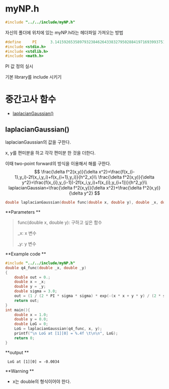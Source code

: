 # myNP.h

```c
#include "../../include/myNP.h"
```

자신의 폴더에 위치에 있는 myNP.h라는 헤더파일 가져오는 방법

```c
#define		PI		3.14159265358979323846264338327950288419716939937510582
#include <stdio.h>
#include <stdlib.h>
#include <math.h>
```

PI 값 정의 실시

기본 library를 include 시키기



# 중간고사 함수

* [laplacianGaussian()](#laplacianGaussian())

## laplacianGaussian()

laplacianGaussian의 값을 구한다.

x, y를 편미분을 하고 각각 편미분 한 것을 더한다.

이때 two-point forward의 방식을 이용해서 해를 구한다.
$$
\frac{\delta f^2(x,y)}{\delta x^2}=\frac{f(x_{i-1},y_i)-2f(x_i,y_i)+f(x_{i+1},y_i)}{h^2_x}\\
\frac{\delta f^2(x,y)}{\delta y^2}=\frac{f(x_{i},y_{i-1})-2f(x_i,y_i)+f(x_{i},y_{i+1})}{h^2_y}\\
laplacianGaussian=\frac{\delta f^2(x,y)}{\delta x^2}+\frac{\delta f^2(x,y)}{\delta y^2}
$$




```c
double laplacianGaussian(double func(double x, double y), double _x, double _y);
```

**Parameters ** 

> func(double x, double y): 구하고 싶은 함수
>
> _x: x 변수
>
> _y: y 변수

**Example code **

```c
#include "../../include/myNP.h"
double q4_func(double _x, double _y)
{
	double out = 0.;
	double x = _x;
	double y = _y;
	double sigma = 3.0;
	out = (1 / (2 * PI * sigma * sigma) * exp(-(x * x + y * y) / (2 * sigma * sigma)));
	return out;
}
int main(){
    double x = 1.0;
    double y = 0.0;
    double LoG = 0;
  	LoG = laplacianGaussian(q4_func, x, y);
	printf("\n LoG at [1][0] = %.4f \t\n\n", LoG);
    return 0;
}
```

**output **

```
 LoG at [1][0] = -0.0034
```

**Warning ** 

* x는 double의 형식이어야 한다.